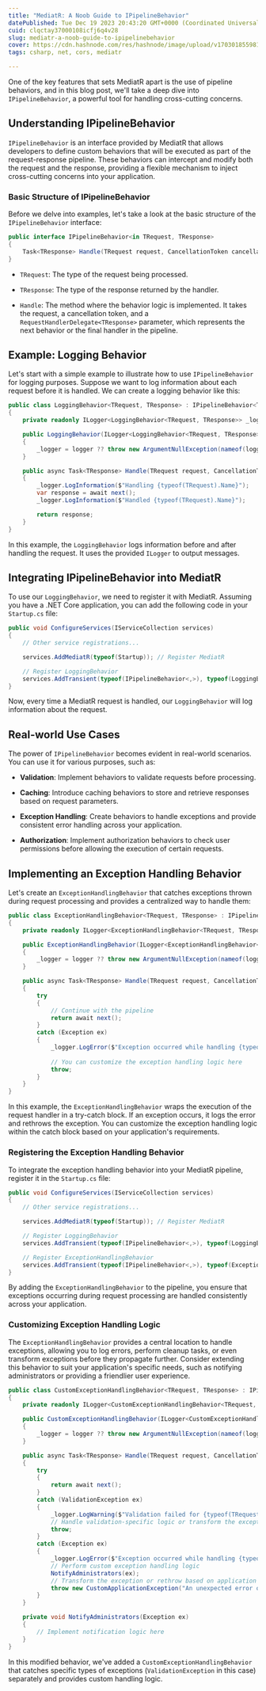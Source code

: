 ```yaml
---
title: "MediatR: A Noob Guide to IPipelineBehavior"
datePublished: Tue Dec 19 2023 20:43:20 GMT+0000 (Coordinated Universal Time)
cuid: clqctay37000108icfj6q4v28
slug: mediatr-a-noob-guide-to-ipipelinebehavior
cover: https://cdn.hashnode.com/res/hashnode/image/upload/v1703018559817/e37d7187-acaa-4cf4-afa9-e2815f72c7fb.png
tags: csharp, net, cors, mediatr

---
```


One of the key features that sets MediatR apart is the use of pipeline behaviors, and in this blog post, we'll take a deep dive into `IPipelineBehavior`, a powerful tool for handling cross-cutting concerns.

## **Understanding IPipelineBehavior**

`IPipelineBehavior` is an interface provided by MediatR that allows developers to define custom behaviors that will be executed as part of the request-response pipeline. These behaviors can intercept and modify both the request and the response, providing a flexible mechanism to inject cross-cutting concerns into your application.

### **Basic Structure of IPipelineBehavior**

Before we delve into examples, let's take a look at the basic structure of the `IPipelineBehavior` interface:

```csharp
public interface IPipelineBehavior<in TRequest, TResponse>
{
    Task<TResponse> Handle(TRequest request, CancellationToken cancellationToken, RequestHandlerDelegate<TResponse> next);
}
```

* `TRequest`: The type of the request being processed.
    
* `TResponse`: The type of the response returned by the handler.
    
* `Handle`: The method where the behavior logic is implemented. It takes the request, a cancellation token, and a `RequestHandlerDelegate<TResponse>` parameter, which represents the next behavior or the final handler in the pipeline.
    

## **Example: Logging Behavior**

Let's start with a simple example to illustrate how to use `IPipelineBehavior` for logging purposes. Suppose we want to log information about each request before it is handled. We can create a logging behavior like this:

```csharp
public class LoggingBehavior<TRequest, TResponse> : IPipelineBehavior<TRequest, TResponse>
{
    private readonly ILogger<LoggingBehavior<TRequest, TResponse>> _logger;

    public LoggingBehavior(ILogger<LoggingBehavior<TRequest, TResponse>> logger)
    {
        _logger = logger ?? throw new ArgumentNullException(nameof(logger));
    }

    public async Task<TResponse> Handle(TRequest request, CancellationToken cancellationToken, RequestHandlerDelegate<TResponse> next)
    {
        _logger.LogInformation($"Handling {typeof(TRequest).Name}");
        var response = await next();
        _logger.LogInformation($"Handled {typeof(TRequest).Name}");

        return response;
    }
}
```

In this example, the `LoggingBehavior` logs information before and after handling the request. It uses the provided `ILogger` to output messages.

## **Integrating IPipelineBehavior into MediatR**

To use our `LoggingBehavior`, we need to register it with MediatR. Assuming you have a .NET Core application, you can add the following code in your `Startup.cs` file:

```csharp
public void ConfigureServices(IServiceCollection services)
{
    // Other service registrations...

    services.AddMediatR(typeof(Startup)); // Register MediatR

    // Register LoggingBehavior
    services.AddTransient(typeof(IPipelineBehavior<,>), typeof(LoggingBehavior<,>));
}
```

Now, every time a MediatR request is handled, our `LoggingBehavior` will log information about the request.

## **Real-world Use Cases**

The power of `IPipelineBehavior` becomes evident in real-world scenarios. You can use it for various purposes, such as:

* **Validation**: Implement behaviors to validate requests before processing.
    
* **Caching**: Introduce caching behaviors to store and retrieve responses based on request parameters.
    
* **Exception Handling**: Create behaviors to handle exceptions and provide consistent error handling across your application.
    
* **Authorization**: Implement authorization behaviors to check user permissions before allowing the execution of certain requests.
    

## **Implementing an Exception Handling Behavior**

Let's create an `ExceptionHandlingBehavior` that catches exceptions thrown during request processing and provides a centralized way to handle them:

```csharp
public class ExceptionHandlingBehavior<TRequest, TResponse> : IPipelineBehavior<TRequest, TResponse>
{
    private readonly ILogger<ExceptionHandlingBehavior<TRequest, TResponse>> _logger;

    public ExceptionHandlingBehavior(ILogger<ExceptionHandlingBehavior<TRequest, TResponse>> logger)
    {
        _logger = logger ?? throw new ArgumentNullException(nameof(logger));
    }

    public async Task<TResponse> Handle(TRequest request, CancellationToken cancellationToken, RequestHandlerDelegate<TResponse> next)
    {
        try
        {
            // Continue with the pipeline
            return await next();
        }
        catch (Exception ex)
        {
            _logger.LogError($"Exception occurred while handling {typeof(TRequest).Name}: {ex.Message}");
            
            // You can customize the exception handling logic here
            throw;
        }
    }
}
```

In this example, the `ExceptionHandlingBehavior` wraps the execution of the request handler in a try-catch block. If an exception occurs, it logs the error and rethrows the exception. You can customize the exception handling logic within the catch block based on your application's requirements.

### **Registering the Exception Handling Behavior**

To integrate the exception handling behavior into your MediatR pipeline, register it in the `Startup.cs` file:

```csharp
public void ConfigureServices(IServiceCollection services)
{
    // Other service registrations...

    services.AddMediatR(typeof(Startup)); // Register MediatR

    // Register LoggingBehavior
    services.AddTransient(typeof(IPipelineBehavior<,>), typeof(LoggingBehavior<,>));

    // Register ExceptionHandlingBehavior
    services.AddTransient(typeof(IPipelineBehavior<,>), typeof(ExceptionHandlingBehavior<,>));
}
```

By adding the `ExceptionHandlingBehavior` to the pipeline, you ensure that exceptions occurring during request processing are handled consistently across your application.

### **Customizing Exception Handling Logic**

The `ExceptionHandlingBehavior` provides a central location to handle exceptions, allowing you to log errors, perform cleanup tasks, or even transform exceptions before they propagate further. Consider extending this behavior to suit your application's specific needs, such as notifying administrators or providing a friendlier user experience.

```csharp
public class CustomExceptionHandlingBehavior<TRequest, TResponse> : IPipelineBehavior<TRequest, TResponse>
{
    private readonly ILogger<CustomExceptionHandlingBehavior<TRequest, TResponse>> _logger;

    public CustomExceptionHandlingBehavior(ILogger<CustomExceptionHandlingBehavior<TRequest, TResponse>> logger)
    {
        _logger = logger ?? throw new ArgumentNullException(nameof(logger));
    }

    public async Task<TResponse> Handle(TRequest request, CancellationToken cancellationToken, RequestHandlerDelegate<TResponse> next)
    {
        try
        {
            return await next();
        }
        catch (ValidationException ex)
        {
            _logger.LogWarning($"Validation failed for {typeof(TRequest).Name}: {ex.Message}");
            // Handle validation-specific logic or transform the exception
            throw;
        }
        catch (Exception ex)
        {
            _logger.LogError($"Exception occurred while handling {typeof(TRequest).Name}: {ex.Message}");
            // Perform custom exception handling logic
            NotifyAdministrators(ex);
            // Transform the exception or rethrow based on application needs
            throw new CustomApplicationException("An unexpected error occurred.", ex);
        }
    }

    private void NotifyAdministrators(Exception ex)
    {
        // Implement notification logic here
    }
}
```

In this modified behavior, we've added a `CustomExceptionHandlingBehavior` that catches specific types of exceptions (`ValidationException` in this case) separately and provides custom handling logic.